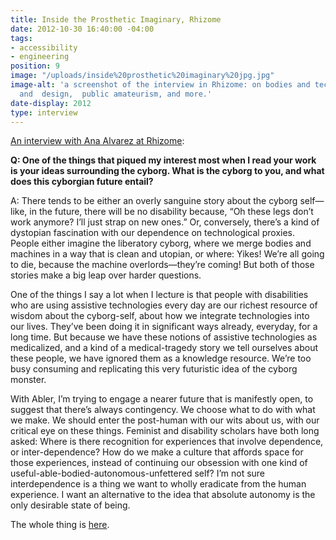 ```yaml
---
title: Inside the Prosthetic Imaginary, Rhizome
date: 2012-10-30 16:40:00 -04:00
tags:
- accessibility
- engineering
position: 9
image: "/uploads/inside%20prosthetic%20imaginary%20jpg.jpg"
image-alt: 'a screenshot of the interview in Rhizome: on bodies and technology,  prosthetics
  and  design,  public amateurism, and more.'
date-display: 2012
type: interview
---
```


[An interview with Ana Alvarez at Rhizome](http://rhizome.org/editorial/2012/oct/4/inside-prosthetic-imaginary-interview-sara-hendren/):

**Q: One of the things that piqued my interest most when I read your work is your ideas surrounding the cyborg. What is the cyborg to you, and what does this cyborgian future entail?**


A: There tends to be either an overly sanguine story about the cyborg self—like, in the future, there will be no disability because, “Oh these legs don’t work anymore? I’ll just strap on new ones.” Or, conversely, there’s a kind of dystopian fascination with our dependence on technological proxies. People either imagine the liberatory cyborg, where we merge bodies and machines in a way that is clean and utopian, or where: Yikes! We’re all going to die, because the machine overlords—they’re coming! But both of those stories make a big leap over harder questions.

One of the things I say a lot when I lecture is that people with disabilities who are using assistive technologies every day are our richest resource of wisdom about the cyborg-self, about how we integrate technologies into our lives. They’ve been doing it in significant ways already, everyday, for a long time. But because we have these notions of assistive technologies as medicalized, and a kind of a medical-tragedy story we tell ourselves about these people, we have ignored them as a knowledge resource. We’re too busy consuming and replicating this very futuristic idea of the cyborg monster.

With Abler, I’m trying to engage a nearer future that is manifestly open, to suggest that there’s always contingency. We choose what to do with what we make. We should enter the post-human with our wits about us, with our critical eye on these things. Feminist and disability scholars have both long asked: Where is there recognition for experiences that involve dependence, or inter-dependence? How do we make a culture that affords space for those experiences, instead of continuing our obsession with one kind of useful-able-bodied-autonomous-unfettered self? I’m not sure interdependence is a thing we want to wholly eradicate from the human experience. I want an alternative to the idea that absolute autonomy is the only desirable state of being.

The whole thing is [here](http://rhizome.org/editorial/2012/oct/4/inside-prosthetic-imaginary-interview-sara-hendren/).
